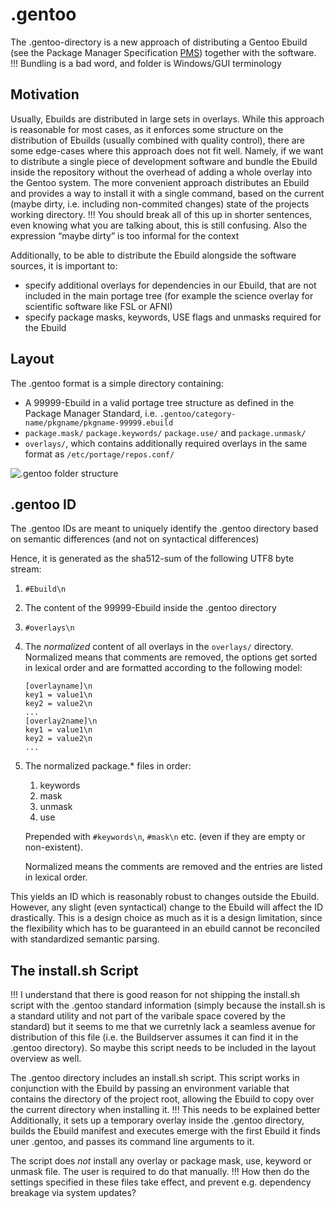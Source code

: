 .gentoo
=======

The .gentoo-directory is a new approach of distributing a Gentoo Ebuild (see the Package Manager Specification [PMS]) together with the software.
!!! Bundling is a bad word, and folder is Windows/GUI terminology

Motivation
----------

Usually, Ebuilds are distributed in large sets in overlays.
While this approach is reasonable for most cases, as it enforces some structure on the distribution of Ebuilds (usually combined with quality control), there are some edge-cases where this approach does not fit well.
Namely, if we want to distribute a single piece of development software and bundle the Ebuild inside the repository without the overhead of adding a whole overlay into the Gentoo system.
The more convenient approach distributes an Ebuild and provides a way to install it with a single command, based on the current (maybe dirty, i.e. including non-commited changes) state of the projects working directory.
!!! You should break all of this up in shorter sentences, even knowing what you are talking about, this is still confusing. Also the expression “maybe dirty” is too informal for the context 

Additionally, to be able to distribute the Ebuild alongside the software sources, it is important to:

* specify additional overlays for dependencies in our Ebuild, that are not included in the main portage tree (for example the science overlay for scientific software like FSL or AFNI)
* specify package masks, keywords, USE flags and unmasks required for the Ebuild

Layout
------

The .gentoo format is a simple directory containing:
* A 99999-Ebuild in a valid portage tree structure as defined in the Package Manager Standard, i.e. `.gentoo/category-name/pkgname/pkgname-99999.ebuild`
* `package.mask/` `package.keywords/` `package.use/` and `package.unmask/`
* `overlays/`, which contains additionally required overlays in the same format as `/etc/portage/repos.conf/`

![.gentoo folder structure](graph/DotGentoo.png)

.gentoo ID
----------

The .gentoo IDs are meant to uniquely identify the .gentoo directory based on semantic differences (and not on syntactical differences)

Hence, it is generated as the sha512-sum of the following UTF8 byte stream:

1. `#Ebuild\n`
2. The content of the 99999-Ebuild inside the .gentoo directory
3. `#overlays\n`
4. The _normalized_ content of all overlays in the `overlays/` directory.
	Normalized means that comments are removed, the options get sorted 
	in lexical order and are formatted according to the following model:
	```
	[overlayname]\n
	key1 = value1\n
	key2 = value2\n
	...
	[overlay2name]\n
	key1 = value1\n
	key2 = value2\n
	...
	```
5. The normalized package.* files in order: 
	1. keywords
	2. mask
	3. unmask
	4. use
	
	Prepended with `#keywords\n`, `#mask\n` etc. (even if they are empty or non-existent).
	
	Normalized means the comments are removed and the entries are listed
	in lexical order.

This yields an ID which is reasonably robust to changes outside the Ebuild.
However, any slight (even syntactical) change to the Ebuild will affect the ID drastically.
This is a design choice as much as it is a design limitation, since the flexibility which has to be guaranteed in an ebuild cannot be reconciled with standardized semantic parsing.

The install.sh Script
---------------------

!!! I understand that there is good reason for not shipping the install.sh script with the .gentoo standard information (simply because the install.sh is a standard utility and not part of the varibale space covered by the standard) but it seems to me that we curretnly lack a seamless avenue for distribution of this file (i.e. the Buildserver assumes it can find it in the .gentoo directory). So maybe this script needs to be included in the layout overview as well.

The .gentoo directory includes an install.sh script.
This script works in conjunction with the Ebuild by passing an environment variable that contains the directory of the project root, allowing the Ebuild to copy over the current directory when installing it.
!!! This needs to be explained better
Additionally, it sets up a temporary overlay inside the .gentoo directory, builds the Ebuild manifest and executes emerge with the first Ebuild it finds uner .gentoo, and passes its command line arguments to it.

The script does *not* install any overlay or package mask, use, keyword or unmask file. The user is required to do that manually.
!!! How then do the settings specified in these files take effect, and prevent e.g. dependency breakage via system updates?

[PMS]: https://dev.gentoo.org/~ulm/pms/head/pms.html "Package Manager Specification"
